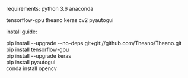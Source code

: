 requirements:
python 3.6
anaconda

tensorflow-gpu
theano
keras
cv2
pyautogui

install guide:  

pip install --upgrade --no-deps git+git://github.com/Theano/Theano.git  
pip install tensorflow-gpu  
pip install --upgrade keras  
pip install pyautogui  
conda install opencv  
